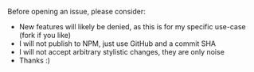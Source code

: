 
Before opening an issue, please consider:

- New features will likely be denied, as this is for my specific use-case (fork if you like)
- I will not publish to NPM, just use GitHub and a commit SHA
- I will not accept arbitrary stylistic changes, they are only noise
- Thanks :)
